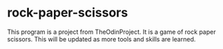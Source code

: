 # rock-paper-scissors
This program is a project from TheOdinProject. 
It is a game of rock paper scissors.
This will be updated as more tools and skills are learned. 